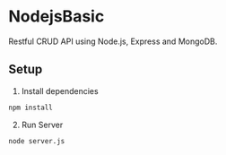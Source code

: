 # NodejsBasic

Restful CRUD API using Node.js, Express and MongoDB.

## Setup

1. Install dependencies

```bash
npm install
```

2. Run Server

```bash
node server.js
```

